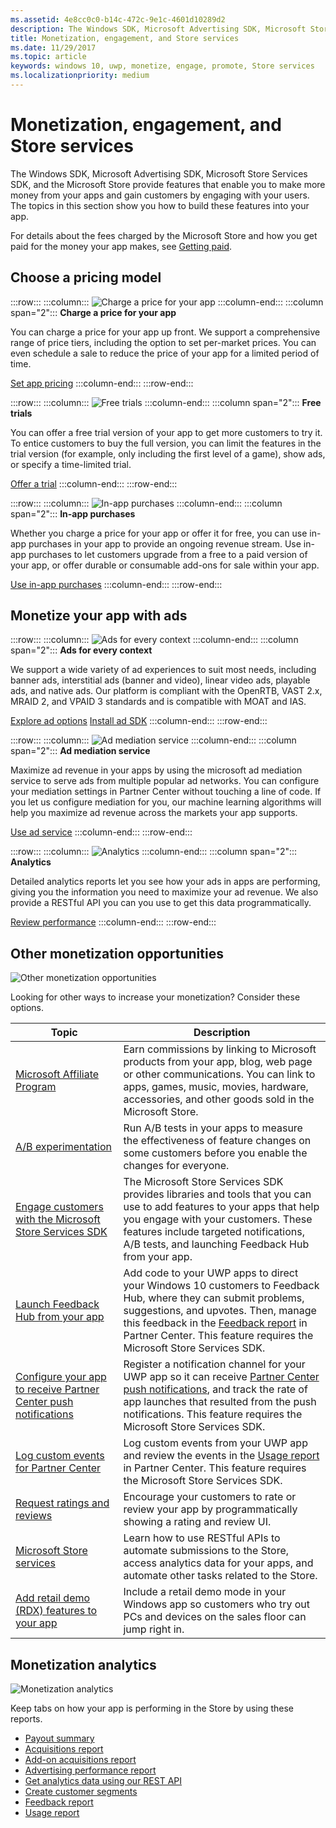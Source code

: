 ```yaml
---
ms.assetid: 4e8cc0c0-b14c-472c-9e1c-4601d10289d2
description: The Windows SDK, Microsoft Advertising SDK, Microsoft Store Services SDK, and the Microsoft Store provide many features that enable you to make more money from your apps and gain customers from engaging with your users.
title: Monetization, engagement, and Store services
ms.date: 11/29/2017
ms.topic: article
keywords: windows 10, uwp, monetize, engage, promote, Store services
ms.localizationpriority: medium
---
```

# Monetization, engagement, and Store services

The Windows SDK, Microsoft Advertising SDK, Microsoft Store Services SDK, and the Microsoft Store provide features that enable you to make more money from your apps and gain customers by engaging with your users. The topics in this section show you how to build these features into your app.

For details about the fees charged by the Microsoft Store and how you get paid for the money your app makes, see [Getting paid](../publish/getting-paid-apps.md).

## Choose a pricing model

:::row:::
    :::column:::
        ![Charge a price for your app](images/pricing-charge-price.png)
    :::column-end:::
    :::column span="2":::
**Charge a price for your app**

You can charge a price for your app up front. We support a comprehensive range of price tiers, including the option to set per-market prices. You can even schedule a sale to reduce the price of your app for a limited period of time.

[Set app pricing](../publish/set-app-pricing-and-availability.md)
    :::column-end:::
:::row-end:::

:::row:::
    :::column:::
        ![Free trials](images/pricing-free-trial.png)
    :::column-end:::
    :::column span="2":::
**Free trials**

You can offer a free trial version of your app to get more customers to try it. To entice customers to buy the full version, you can limit the features in the trial version (for example, only including the first level of a game), show ads, or specify a time-limited trial.

[Offer a trial](in-app-purchases-and-trials.md)
    :::column-end:::
:::row-end:::

:::row:::
    :::column:::
        ![In-app purchases](images/pricing-in-app-purchases.png)
    :::column-end:::
    :::column span="2":::
**In-app purchases**

Whether you charge a price for your app or offer it for free, you can use in-app purchases in your app to provide an ongoing revenue stream. Use in-app purchases to let customers upgrade from a free to a paid version of your app, or offer durable or consumable add-ons for sale within your app.

[Use in-app purchases](in-app-purchases-and-trials.md)
    :::column-end:::
:::row-end:::

## Monetize your app with ads

:::row:::
    :::column:::
        ![Ads for every context](images/monetize-ads-every-context.png)
    :::column-end:::
    :::column span="2":::
**Ads for every context**

We support a wide variety of ad experiences to suit most needs, including banner ads, interstitial ads (banner and video), linear video ads, playable ads, and native ads. Our platform is compliant with the OpenRTB, VAST 2.x, MRAID 2, and VPAID 3 standards and is compatible with MOAT and IAS.

[Explore ad options](../publish/create-an-ad-campaign-for-your-app.md)
[Install ad SDK](https://marketplace.visualstudio.com/items?itemName=AdMediator.MicrosoftAdvertisingSDK)
    :::column-end:::
:::row-end:::

:::row:::
    :::column:::
        ![Ad mediation service](images/monetize-ad-mediation-service.png)
    :::column-end:::
    :::column span="2":::
**Ad mediation service**

Maximize ad revenue in your apps by using the microsoft ad mediation service to serve ads from multiple popular ad networks. You can configure your mediation settings in Partner Center without touching a line of code. If you let us configure mediation for you, our machine learning algorithms will help you maximize ad revenue across the markets your app supports.

[Use ad service](https://blogs.windows.com/windowsdeveloper/2017/05/08/announcing-microsofts-ad-mediation-service/)
    :::column-end:::
:::row-end:::

:::row:::
    :::column:::
        ![Analytics](images/monetize-analytics-pie-chart.png)
    :::column-end:::
    :::column span="2":::
**Analytics**

Detailed analytics reports let you see how your ads in apps are performing, giving you the information you need to maximize your ad revenue. We also provide a RESTful API you can you use to get this data programmatically.

[Review performance](../publish/advertising-performance-report.md)
    :::column-end:::
:::row-end:::

## Other monetization opportunities

![Other monetization opportunities](images/monetize-other-opportunities.png)

Looking for other ways to increase your monetization? Consider these options.

 Topic                | Description                 |
|--------------------|-----------------------------|
| [Microsoft Affiliate Program](https://www.microsoftaffiliates.com/) | Earn commissions by linking to Microsoft products from your app, blog, web page or other communications. You can link to apps, games, music, movies, hardware, accessories, and other goods sold in the Microsoft Store.
| [A/B experimentation](https://docs.microsoft.com/windows/uwp/monetize/run-app-experiments-with-a-b-testing) | Run A/B tests in your apps to measure the effectiveness of feature changes on some customers before you enable the changes for everyone.
| [Engage customers with the Microsoft Store Services SDK](microsoft-store-services-sdk.md) | The Microsoft Store Services SDK provides libraries and tools that you can use to add features to your apps that help you engage with your customers. These features include targeted notifications, A/B tests, and launching Feedback Hub from your app.
| [Launch Feedback Hub from your app](launch-feedback-hub-from-your-app.md) | Add code to your UWP apps to direct your Windows 10 customers to Feedback Hub, where they can submit problems, suggestions, and upvotes. Then, manage this feedback in the [Feedback report](../publish/feedback-report.md) in Partner Center. This feature requires the Microsoft Store Services SDK. 
| [Configure your app to receive Partner Center push notifications](configure-your-app-to-receive-dev-center-notifications.md) | Register a notification channel for your UWP app so it can receive [Partner Center push notifications](../publish/send-push-notifications-to-your-apps-customers.md), and track the rate of app launches that resulted from the push notifications. This feature requires the Microsoft Store Services SDK.
| [Log custom events for Partner Center](log-custom-events-for-dev-center.md) | Log custom events from your UWP app and review the events in the [Usage report](../publish/usage-report.md) in Partner Center. This feature requires the Microsoft Store Services SDK.
| [Request ratings and reviews](request-ratings-and-reviews.md) | Encourage your customers to rate or review your app by programmatically showing a rating and review UI.
| [Microsoft Store services](using-windows-store-services.md) | Learn how to use RESTful APIs to automate submissions to the Store, access analytics data for your apps, and automate other tasks related to the Store.
| [Add retail demo (RDX) features to your app](retail-demo-experience.md) | Include a retail demo mode in your Windows app so customers who try out PCs and devices on the sales floor can jump right in.

## Monetization analytics

![Monetization analytics](images/monetize-analytics.png)

Keep tabs on how your app is performing in the Store by using these reports.

- [Payout summary](../publish/payout-summary.md)
- [Acquisitions report](../publish/acquisitions-report.md)
- [Add-on acquisitions report](../publish/add-on-acquisitions-report.md)
- [Advertising performance report](../publish/advertising-performance-report.md)
- [Get analytics data using our REST API](access-analytics-data-using-windows-store-services.md)
- [Create customer segments](../publish/create-customer-segments.md)
- [Feedback report](../publish/feedback-report.md)
- [Usage report](../publish/usage-report.md)